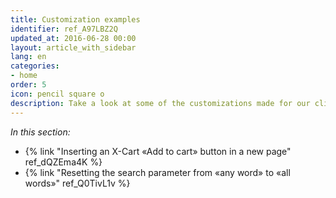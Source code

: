 ```yaml
---
title: Customization examples
identifier: ref_A97LBZ2Q
updated_at: 2016-06-28 00:00
layout: article_with_sidebar
lang: en
categories:
- home
order: 5
icon: pencil square o
description: Take a look at some of the customizations made for our clients
---
```


_In this section:_

*   {% link "Inserting an X-Cart «Add to cart» button in a new page" ref_dQZEma4K %}
*   {% link "Resetting the search parameter from «any word» to «all words»" ref_Q0TivL1v %}